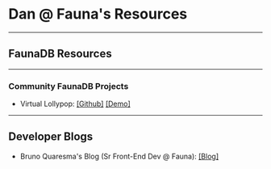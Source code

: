 # Dan @ Fauna's Resources
---
## FaunaDB Resources
---
### Community FaunaDB Projects
* Virtual Lollypop: [[Github]](https://github.com/philhawksworth/virtual-lolly) [[Demo]](https://vlolly.net/)


---
## Developer Blogs
* Bruno Quaresma's Blog (Sr Front-End Dev @ Fauna): [[Blog]](https://brunoquaresma.netlify.com)
